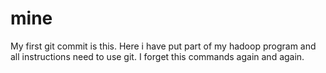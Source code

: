 mine
====

My first git commit is this. Here i have put part of my hadoop program and all instructions need to use git.
I forget this commands again and again.
